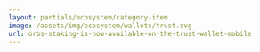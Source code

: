 ```yaml
---
layout: partials/ecosystem/category-item
image: /assets/img/ecosystem/wallets/trust.svg
url: orbs-staking-is-now-available-on-the-trust-wallet-mobile
---
```

